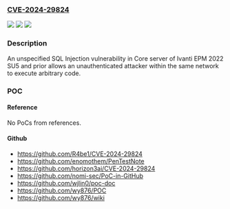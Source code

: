 ### [CVE-2024-29824](https://cve.mitre.org/cgi-bin/cvename.cgi?name=CVE-2024-29824)
![](https://img.shields.io/static/v1?label=Product&message=EPM&color=blue)
![](https://img.shields.io/static/v1?label=Version&message=2022%20SU5%3C%3D%202022%20SU5%20&color=brighgreen)
![](https://img.shields.io/static/v1?label=Vulnerability&message=n%2Fa&color=brighgreen)

### Description

An unspecified SQL Injection vulnerability in Core server of Ivanti EPM 2022 SU5 and prior allows an unauthenticated attacker within the same network to execute arbitrary code.

### POC

#### Reference
No PoCs from references.

#### Github
- https://github.com/R4be1/CVE-2024-29824
- https://github.com/enomothem/PenTestNote
- https://github.com/horizon3ai/CVE-2024-29824
- https://github.com/nomi-sec/PoC-in-GitHub
- https://github.com/wjlin0/poc-doc
- https://github.com/wy876/POC
- https://github.com/wy876/wiki

